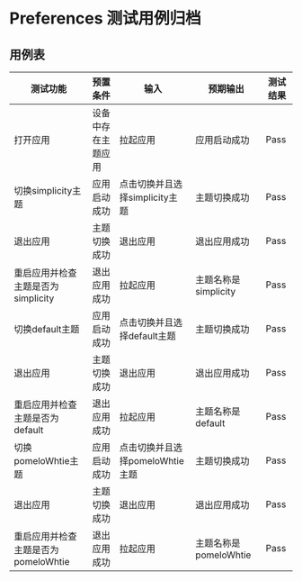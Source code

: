 # Preferences 测试用例归档

## 用例表

|测试功能|预置条件|输入|预期输出|测试结果|
|--------------------------------|--------------------------------|--------------------------------|--------------------------------|--------------------------------|
|打开应用|设备中存在主题应用|拉起应用|应用启动成功|Pass|
|切换simplicity主题|应用启动成功|点击切换并且选择simplicity主题|主题切换成功|Pass|
|退出应用|主题切换成功|退出应用|退出应用成功|Pass|
|重启应用并检查主题是否为simplicity|退出应用成功|拉起应用|主题名称是simplicity|Pass|
|切换default主题|应用启动成功|点击切换并且选择default主题|主题切换成功|Pass|
|退出应用|主题切换成功|退出应用|退出应用成功|Pass|
|重启应用并检查主题是否为default|退出应用成功|拉起应用|主题名称是default|Pass|
|切换pomeloWhtie主题|应用启动成功|点击切换并且选择pomeloWhtie主题|主题切换成功|Pass|
|退出应用|主题切换成功|退出应用|退出应用成功|Pass|
|重启应用并检查主题是否为pomeloWhtie|退出应用成功|拉起应用|主题名称是pomeloWhtie|Pass|
